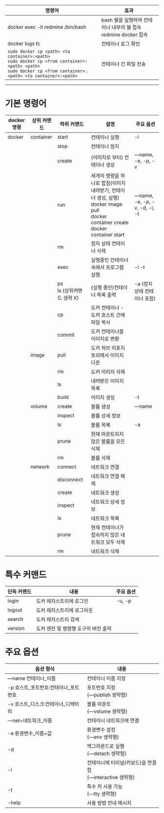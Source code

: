 

| 명령어                                                                                                                                                                    | 효과                                               |
| ---------------------------------------------------------------------------------------------------------------------------------------------------------------------- | ------------------------------------------------ |
| docker exec -it redmine /bin/bash                                                                                                                                      | bash 쉘을 실행하여 컨테이너 내부의 쉘 접속 <br>redmine docker 접속 |
| docker logs tc                                                                                                                                                         | 컨테이너 로그 확인                                       |
| `sudo docker cp <path> <to container>:<path>`<br>`sudo docker cp <from container>:<path> <path>`<br>`sudo docker cp <from container>:<path> <to container>:<path>`<br> | 컨테이너 간 파일 전송                                     |


---
# 기본 명령어

| docker 명령 | 상위 커맨드    | 하위 커맨드                  | 설명                                                                                                                    | 주요 옵션                         |
| --------- | --------- | ----------------------- | --------------------------------------------------------------------------------------------------------------------- | ----------------------------- |
| docker    | container | start                   | 컨테이너 실행                                                                                                               | -i                            |
|           |           | stop                    | 컨테이너 정지                                                                                                               |                               |
|           |           | create                  | (이미지로 부터) 컨테이너 생성                                                                                                     | —name, -e, -p, -v             |
|           |           | run                     | 세개의 명령을 하나로 합침(이미지 내려받기, 컨테이너 생성, 실행)  <br>docker image pull  <br>docker container create  <br>docker container start | —name, -e, -p, -v, -d, -i, -t |
|           |           | rm                      | 정지 상태 컨테이너 삭제                                                                                                         |                               |
|           |           | exec                    | 실행중인 컨테이너 속에서 프로그램 실행                                                                                                 | -i -t                         |
|           |           | ps  <br>ls (상위커멘드 생략 X) | (실행 중인)컨테이너 목록 출력                                                                                                     | -a (정지상태 컨테이너 포함)             |
|           |           | cp                      | 도커 컨테이너 - 도커 호스트 간에 파일 복사                                                                                             |                               |
|           |           | commit                  | 도커 컨테이너를 이미지로 변환                                                                                                      |                               |
|           | image     | pull                    | 도커 허브 리포지토리에서 이미지 다운                                                                                                  |                               |
|           |           | rm                      | 도커 이미지 삭제                                                                                                             |                               |
|           |           | ls                      | 내려받은 이미지 목록                                                                                                           |                               |
|           |           | build                   | 이미지 생성                                                                                                                | -t                            |
|           | volume    | create                  | 볼륨 생성                                                                                                                 | —name                         |
|           |           | inspect                 | 볼륨 상세 정보                                                                                                              |                               |
|           |           | ls                      | 볼륨 목록                                                                                                                 | -a                            |
|           |           | prune                   | 현재 마운트되지 않은 볼륨을 모든 삭제                                                                                                 |                               |
|           |           | rm                      | 볼륨 삭제                                                                                                                 |                               |
|           | network   | connect                 | 네트워크 연결                                                                                                               |                               |
|           |           | disconnect              | 네트워크 연결 해제                                                                                                            |                               |
|           |           | create                  | 네트워크 생성                                                                                                               |                               |
|           |           | inspect                 | 네트워크 상세 정보                                                                                                            |                               |
|           |           | ls                      | 네트워크 목록                                                                                                               |                               |
|           |           | prune                   | 현재 컨테이너가 접속하지 않은 네트워크 모두 삭제                                                                                           |                               |
|           |           | rm                      | 네트워크 삭제                                                                                                               |                               |
# 특수 커맨드

| 단독 커맨드  | 내용                    | 주요 옵션  |
| ------- | --------------------- | ------ |
| login   | 도커 레지스트리에 로그인         | -u, -p |
| logout  | 도커 레지스트리에 로그아웃        |        |
| search  | 도커 레지스트리 검색           |        |
| version | 도커 엔진 및 명령행 도구의 버전 출력 |        |

# 주요 옵션

|옵션 형식|내용|
|---|---|
|—name 컨테이너_이름|컨테이너 이름 지정|
|-p 호스트_포트번호:컨테이너_포트번호|포트번호 지정  <br>(—publish 생략형)|
|-v 호스트_디스크:컨테이너_디렉터리|볼륨 마운트  <br>(—volume 생략형)|
|—net=네트워크_이름|컨테이너 네트워크에 연결|
|-e 환경변수_이름=값|환경변수 설정  <br>(—env 생략형)|
|-d|백그라운드로 실행  <br>(—detach 생략형)|
|-i|컨테이너에 터미널(키보드)을 연결함  <br>(—interactive 생략형)|
|-t|특수 키 사용 가능  <br>(—tty 생략형)|
|-help|사용 방법 안내 메시지|